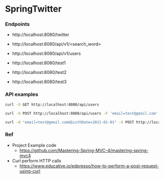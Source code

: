 # SpringTwitter

### Endpoints 
- http://localhost:8080/twitter
- http://localhost:8080/api/v1/<search_word>
- http://localhost:8080/api/v1/users

- http://localhost:8080/test1
- http://localhost:8080/test2
- http://localhost:8080/test3


### API examples
```bash
curl -X GET http://localhost:8080/api/users

curl -X POST http://localhost:8080/api/users -F 'email=test@gmail.com' -F 'bisthDate=2021-01-01'

curl -d "email=test@gmail.com&bisthDate=2021-01-01" -X POST http://localhost:8080/api/users

```

### Ref
- Project Example code
	- https://github.com/Mastering-Spring-MVC-4/mastering-spring-mvc4
- Curl perform HTTP calls
	- https://www.educative.io/edpresso/how-to-perform-a-post-request-using-curl